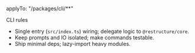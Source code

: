 applyTo: "/packages/cli/**"

CLI rules
- Single entry (`src/index.ts`) wiring; delegate logic to `@restructure/core`.
- Keep prompts and IO isolated; make commands testable.
- Ship minimal deps; lazy-import heavy modules.
